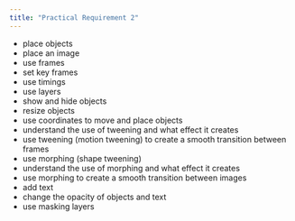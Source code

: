 ```yaml
---
title: "Practical Requirement 2"
---
```

- place objects
- place an image
- use frames
- set key frames
- use timings
- use layers
- show and hide objects
- resize objects
- use coordinates to move and place objects
- understand the use of tweening and what effect it creates
- use tweening (motion tweening) to create a smooth transition between frames
- use morphing (shape tweening)
- understand the use of morphing and what effect it creates
- use morphing to create a smooth transition between images
- add text
- change the opacity of objects and text
- use masking layers